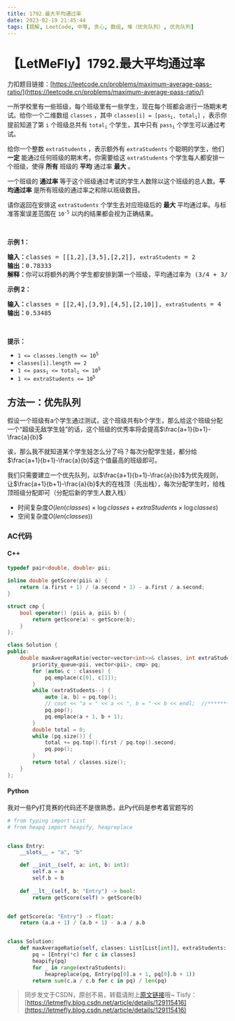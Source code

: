 ```yaml
---
title: 1792.最大平均通过率
date: 2023-02-19 21:45:44
tags: [题解, LeetCode, 中等, 贪心, 数组, 堆（优先队列）, 优先队列]
---
```


# 【LetMeFly】1792.最大平均通过率

力扣题目链接：[https://leetcode.cn/problems/maximum-average-pass-ratio/](https://leetcode.cn/problems/maximum-average-pass-ratio/)

<p>一所学校里有一些班级，每个班级里有一些学生，现在每个班都会进行一场期末考试。给你一个二维数组 <code>classes</code> ，其中 <code>classes[i] = [pass<sub>i</sub>, total<sub>i</sub>]</code> ，表示你提前知道了第 <code>i</code> 个班级总共有 <code>total<sub>i</sub></code> 个学生，其中只有 <code>pass<sub>i</sub></code> 个学生可以通过考试。</p>

<p>给你一个整数 <code>extraStudents</code> ，表示额外有 <code>extraStudents</code> 个聪明的学生，他们 <strong>一定</strong> 能通过任何班级的期末考。你需要给这 <code>extraStudents</code> 个学生每人都安排一个班级，使得 <strong>所有</strong> 班级的 <strong>平均</strong> 通过率 <strong>最大</strong> 。</p>

<p>一个班级的 <strong>通过率</strong> 等于这个班级通过考试的学生人数除以这个班级的总人数。<strong>平均通过率</strong> 是所有班级的通过率之和除以班级数目。</p>

<p>请你返回在安排这 <code><span style="">extraStudents</span></code> 个学生去对应班级后的 <strong>最大</strong> 平均通过率。与标准答案误差范围在 <code>10<sup>-5</sup></code> 以内的结果都会视为正确结果。</p>

<p> </p>

<p><strong>示例 1：</strong></p>

<pre>
<b>输入：</b>classes = [[1,2],[3,5],[2,2]], <code>extraStudents</code> = 2
<b>输出：</b>0.78333
<b>解释：</b>你可以将额外的两个学生都安排到第一个班级，平均通过率为 (3/4 + 3/5 + 2/2) / 3 = 0.78333 。
</pre>

<p><strong>示例 2：</strong></p>

<pre>
<b>输入：</b>classes = [[2,4],[3,9],[4,5],[2,10]], <code>extraStudents</code> = 4
<strong>输出：</strong>0.53485
</pre>

<p> </p>

<p><strong>提示：</strong></p>

<ul>
	<li><code>1 <= classes.length <= 10<sup>5</sup></code></li>
	<li><code>classes[i].length == 2</code></li>
	<li><code>1 <= pass<sub>i</sub> <= total<sub>i</sub> <= 10<sup>5</sup></code></li>
	<li><code>1 <= extraStudents <= 10<sup>5</sup></code></li>
</ul>


    
## 方法一：优先队列

假设一个班级有a个学生通过测试，这个班级共有b个学生，那么给这个班级分配一个“超级无敌学生娃”的话，这个班级的优秀率将会提高$\frac{a+1}{b+1}-\frac{a}{b}$

诶，那么我不就知道某个学生娃怎么分了吗？每次分配学生娃，都分给$\frac{a+1}{b+1}-\frac{a}{b}$这个值最高的班级即可。

我们只需要建立一个优先队列，以$\frac{a+1}{b+1}-\frac{a}{b}$为优先规则，让$\frac{a+1}{b+1}-\frac{a}{b}$大的在栈顶（先出栈），每次分配学生时，给栈顶班级分配即可（分配后新的学生人数入栈）

+ 时间复杂度$O(len(classes)\times \log classes + extraStudents\times \log classes)$
+ 空间复杂度$O(len(classes))$

### AC代码

#### C++

```cpp
typedef pair<double, double> pii;

inline double getScore(pii& a) {
    return (a.first + 1) / (a.second + 1) - a.first / a.second;
}

struct cmp {
    bool operator() (pii& a, pii& b) {
        return getScore(a) < getScore(b);
    }
};

class Solution {
public:
    double maxAverageRatio(vector<vector<int>>& classes, int extraStudents) {
        priority_queue<pii, vector<pii>, cmp> pq;
        for (auto& c : classes) {
            pq.emplace(c[0], c[1]);
        }
        while (extraStudents--) {
            auto [a, b] = pq.top();
            // cout << "a = " << a << ", b = " << b << endl;  //**********
            pq.pop();
            pq.emplace(a + 1, b + 1);
        }
        double total = 0;
        while (pq.size()) {
            total += pq.top().first / pq.top().second;
            pq.pop();
        }
        return total / classes.size();
    }
};
```

#### Python

我对一些Py打竞赛的代码还不是很熟悉，此Py代码是参考着官题写的

```python
# from typing import List
# from heapq import heapify, heapreplace


class Entry:
    __slots__ = "a", "b"

    def __init__(self, a: int, b: int):
        self.a = a
        self.b = b
    
    def __lt__(self, b: "Entry") -> bool:
        return getScore(self) > getScore(b)


def getScore(a: "Entry") -> float:
    return (a.a + 1) / (a.b + 1) - a.a / a.b


class Solution:
    def maxAverageRatio(self, classes: List[List[int]], extraStudents: int) -> float:
        pq = [Entry(*c) for c in classes]
        heapify(pq)
        for _ in range(extraStudents):
            heapreplace(pq, Entry(pq[0].a + 1, pq[0].b + 1))
        return sum(c.a / c.b for c in pq) / len(pq)

```

> 同步发文于CSDN，原创不易，转载请附上[原文链接](https://leetcode.letmefly.xyz/2023/02/19/LeetCode%201792.%E6%9C%80%E5%A4%A7%E5%B9%B3%E5%9D%87%E9%80%9A%E8%BF%87%E7%8E%87/)哦~
> Tisfy：[https://letmefly.blog.csdn.net/article/details/129115416](https://letmefly.blog.csdn.net/article/details/129115416)
